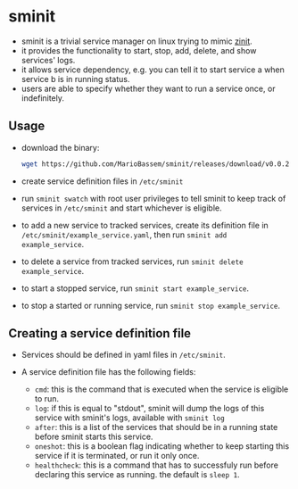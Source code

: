 # sminit

- sminit is a trivial service manager on linux trying to mimic [zinit](https://github.com/threefoldtech/zinit).
- it provides the functionality to start, stop, add, delete, and show services' logs.
- it allows service dependency, e.g. you can tell it to start service a when service b is in running status.
- users are able to specify whether they want to run a service once, or indefinitely.

## Usage

- download the binary:
  
  ```bash
  wget https://github.com/MarioBassem/sminit/releases/download/v0.0.2/sminit
  ```

- create service definition files in `/etc/sminit`
- run ```sminit swatch``` with root user privileges to tell sminit to keep track of services in `/etc/sminit` and start whichever is eligible.
- to add a new service to tracked services, create its definition file in `/etc/sminit/example_service.yaml`, then run ```sminit add example_service```.
- to delete a service from tracked services, run ```sminit delete example_service```.
- to start a stopped service, run ```sminit start example_service```.
- to stop a started or running service, run ```sminit stop example_service```.

## Creating a service definition file

- Services should be defined in yaml files in `/etc/sminit`.
- A service definition file has the following fields:
  
  - `cmd`: this is the command that is executed when the service is eligible to run.
  - `log`: if this is equal to "stdout", sminit will dump the logs of this service with sminit's logs, available with `sminit log`
  - `after`: this is a list of the services that should be in a running state before sminit starts this service.
  - `oneshot`: this is a boolean flag indicating whether to keep starting this service if it is terminated, or run it only once.
  - `healthcheck`: this is a command that has to successfuly run before declaring this service as running. the default is `sleep 1`.
